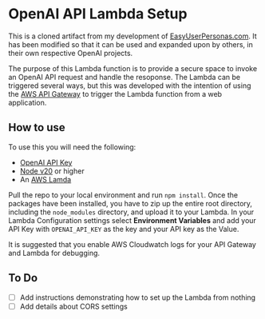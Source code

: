 # OpenAI API Lambda Setup
This is a cloned artifact from my development of [EasyUserPersonas.com](https://easyuserpersonas.com/). It has been modified so that it can be used and expanded upon by others, in their own respective OpenAI projects.

The purpose of this Lambda function is to provide a secure space to invoke an OpenAI API request and handle the resoponse. The Lambda can be triggered several ways, but this was developed with the intention of using the [AWS API Gateway](https://aws.amazon.com/api-gateway/) to trigger the Lambda function from a web application.

## How to use
To use this you will need the following:
- [OpenAI API Key](https://platform.openai.com/docs/overview)
- [Node v20](https://nodejs.org/en) or higher
- An [AWS Lamda](https://aws.amazon.com/lambda/)

Pull the repo to your local environment and run `npm install`.
Once the packages have been installed, you have to zip up the entire root directory, including the `node_modules` directory, and upload it to your Lambda. 
In your Lambda Configuration settings select **Environment Variables** and add your API Key with `OPENAI_API_KEY` as the key and your API key as the Value.

It is suggested that you enable AWS Cloudwatch logs for your API Gateway and Lambda for debugging.

## To Do
- [ ] Add instructions demonstrating how to set up the Lambda from nothing
- [ ] Add details about CORS settings